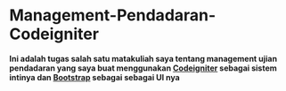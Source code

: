 # Management-Pendadaran-Codeigniter
**Ini adalah tugas salah satu matakuliah saya tentang management ujian pendadaran yang saya buat menggunakan [Codeigniter] sebagai sistem intinya dan [Bootstrap] sebagai sebagai UI nya**

[Codeigniter]: https://www.codeigniter.com
[Bootstrap]: http://getbootstrap.com/
